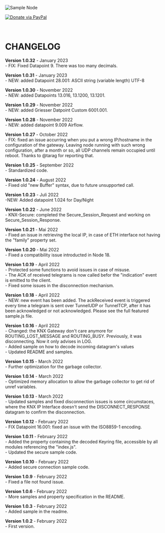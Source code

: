 ![Sample Node](img/logo.png)

[![Donate via PayPal](https://img.shields.io/badge/Donate-PayPal-blue.svg?style=flat-square)](https://www.paypal.me/techtoday) 

<br/>

# CHANGELOG

<p>
<b>Version 1.0.32</b> - January 2023<br/>
- FIX: Fixed Datapoint 9. There was too many decimals.<br/>
</p>
<p>
<b>Version 1.0.31</b> - January 2023<br/>
- NEW: added Datapoint 28.001: ASCII string (variable length) UTF-8<br/>
</p>
<p>
<b>Version 1.0.30</b> - November 2022<br/>
- NEW: added Datapoints 13.016, 13.1200, 13.1201.<br/>
</p>
<p>
<b>Version 1.0.29</b> - November 2022<br/>
- NEW: added Griesser Datpoint Custom 6001.001.<br/>
</p>
<p>
<b>Version 1.0.28</b> - November 2022<br/>
- NEW: added datapoint 9.009 Airflow.<br/>
</p>
<p>
<b>Version 1.0.27</b> - October 2022<br/>
- FIX: fixed an issue accurring when you put a wrong IP/hostname in the configuration of the gateway. Leaving node running with such wrong configuration, after a month or so, all UDP channels remain occupied until reboot. Thanks to @tarag for reporting that.<br/>
</p>
<p>
<b>Version 1.0.25</b> - September 2022<br/>
- Standardized code.<br/>
</p>
<p>
<b>Version 1.0.24</b> - August 2022<br/>
- Fixed old "new Buffer" syntax, due to future unsupported call.<br/>
</p>
<p>
<b>Version 1.0.23</b> - Juli 2022<br/>
-NEW: Added datapoint 1.024 for Day/Night<br/>
</p>
<p>
<b>Version 1.0.22</b> - June 2022<br/>
- KNX-Secure: completed the Secure_Session_Request and working on Secure_Session_Response.<br/>
</p>
<p>
<b>Version 1.0.21</b> - Mai 2022<br/>
- Fixed an issue in retrieving the local IP, in case of ETH interface not having the "family" property set.<br/>
</p>
<p>
<b>Version 1.0.20</b> - Mai 2022<br/>
- Fixed a compatibility issue introducted in Node 18.<br/>
</p>
<p>
<b>Version 1.0.19</b> - April 2022<br/>
- Protected some functions to avoid issues in case of misuse.<br/>
- The ACK of received telegrams is now called befor the "indication" event is emitted to the client.<br/>
- Fixed some issues in the disconnection mechanism.<br/>
</p>
<p>
<b>Version 1.0.18</b> - April 2022<br/>
- NEW: new event has been added. The ackReceived event is triggered every time a telegram is sent over TunnelUDP or TunnelTCP, after it has been acknowledged or not acknowledged. Please see the full featured sample.js file.<br/>
</p>
<p>
<b>Version 1.0.16</b> - April 2022<br/>
- Changed: the KNX Gateway don't care anymore for ROUTING_LOST_MESSAGE and ROUTING_BUSY. Previously, it was disconnecting. Now it only advises in LOG.<br/>
- Added sample on how to decode incoming datagram's values<br/>
- Updated README and samples.<br/>
</p>
<p>
<b>Version 1.0.15</b> - March 2022<br/>
- Further optimization for the garbage collector.<br/>
</p>
<p>
<b>Version 1.0.14</b> - March 2022<br/>
- Optimized memory allocation to allow the garbage collector to get rid of unref variables.<br/>
</p>
<p>
<b>Version 1.0.13</b> - March 2022<br/>
- Updated samples and fixed disconnection issues is some circumstaces, where the KNX IP Interface doesn't send the DISCONNECT_RESPONSE datagram to confirm the disconnection.<br/>
</p>
<p>
<b>Version 1.0.12</b> - February 2022<br/>
- FIX Datapoint 16.001: fixed an issue with the ISO8859-1 encoding.<br/>
</p>
<p>
<b>Version 1.0.11</b> - February 2022<br/>
- Added the property containing the decoded Keyring file, accessible by all modules referencing the "index.js".<br/>
- Updated the secure sample code.<br/>
</p>
<p>
<b>Version 1.0.10</b> - February 2022<br/>
- Added secure connection sample code.<br/>
</p>
<p>
<b>Version 1.0.9</b> - February 2022<br/>
- Fixed a file not found issue.<br/>
</p>
<p>
<b>Version 1.0.6</b> - February 2022<br/>
- More samples and property specification in the README.<br/>
</p>
<p>
<b>Version 1.0.3</b> - February 2022<br/>
- Added sample in the readme.<br/>
</p>
<p>
<b>Version 1.0.2</b> - February 2022<br/>
- First version.<br/>
</p>
